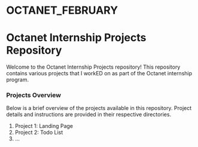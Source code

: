 # OCTANET_FEBRUARY
# Octanet Internship Projects Repository

Welcome to the Octanet Internship Projects repository! This repository contains various projects that I workED on as part of the Octanet internship program.

### Projects Overview

Below is a brief overview of the projects available in this repository. Project details and instructions are provided in their respective directories.

1. Project 1: Landing Page
2. Project 2: Todo List
3. ...

